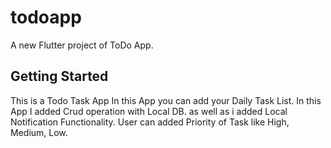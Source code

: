 # todoapp

A new Flutter project of ToDo App.

## Getting Started

This is a Todo Task App
In this App you can add your Daily Task List.
In this App I added Crud operation with Local DB.
as well as i added Local Notification Functionality.
User can added Priority of Task like High, Medium, Low.
